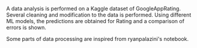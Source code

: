 A data analysis is performed on a Kaggle dataset of GoogleAppRating.
Several cleaning and modification to the data is performed. 
Using different ML models, the predictions are obtained for Rating and a comparison of errors is shown.

Some parts of data processing are inspired from ryanpalazini's notebook.
